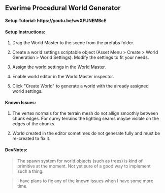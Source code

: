 <h2>Everime Procedural World Generator</h2>

<h4>Setup Tutorial: https://youtu.be/wvXFUNEMBcE</h4>

<h4>Setup Instructions:</h4>

<ol>
<li><p>Drag the World Master to the scene from the prefabs folder.</p>
</li>
<li><p>Create a world settings scriptable object (Asset Menu &gt; Create &gt; World Generation &gt; World Settings). Modify the settings to fit your needs.</p>
</li>
<li><p>Assign the world settings in the World Master.</p>
</li>
<li><p>Enable world editor in the World Master inspector.</p>
</li>
<li><p>Click &quot;Create World&quot; to generate a world with the already assigned world settings.</p>
</li>
</ol>
<h4>Known Issues:</h4>

<ol>
<li><p>The vertex normals for the terrain mesh do not allign smoothly between chunk edges. For curvy terrains the lighting seams maybe visible on the edges of the chunks.</p>
</li>
<li><p>World created in the editor sometimes do not generate fully and must be re-created to fix it.</p>
</li>
</ol>
<h4>DevNotes:</h4>

<blockquote>
<p>The spawn system for world objects (such as trees) is kind of primitive at the moment. Not yet sure of a good way to implement such a thing.</p>
</blockquote>
<blockquote>
<p>I have plans to fix any of the known issues when I have some more time.</p>
</blockquote>